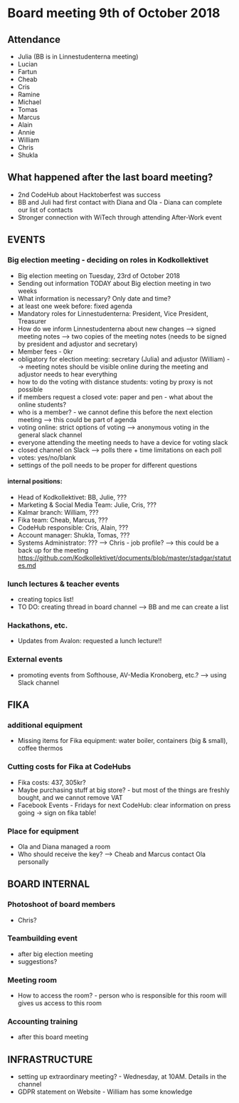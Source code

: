 # Board meeting 9th of October 2018
## Attendance
- Julia
(BB is in Linnestudenterna meeting)
- Lucian
- Fartun
- Cheab
- Cris
- Ramine
- Michael
- Tomas
- Marcus
- Alain
- Annie
- William
- Chris
- Shukla

## What happened after the last board meeting? 
- 2nd CodeHub about Hacktoberfest was success
- BB and Juli had first contact with Diana and Ola - Diana can complete our list of contacts
- Stronger connection with WiTech through attending After-Work event

## EVENTS
### Big election meeting - deciding on roles in Kodkollektivet
- Big election meeting on Tuesday, 23rd of October 2018
- Sending out information TODAY about Big election meeting in two weeks
- What information is necessary? Only date and time?
- at least one week before: fixed agenda
- Mandatory roles for Linnestudenterna: President, Vice President, Treasurer
- How do we inform Linnestudenterna about new changes --> signed meeting notes --> two copies of the meeting notes (needs to be signed by president and adjustor and secretary)
- Member fees - 0kr
- obligatory for election meeting: secretary (Julia) and adjustor (William) --> meeting notes should be visible online during the meeting and adjustor needs to hear everything
- how to do the voting with distance students: voting by proxy is not possible
- if members request a closed vote: paper and pen - what about the online students?
- who is a member? - we cannot define this before the next election meeting --> this could be part of agenda
- voting online: strict options of voting --> anonymous voting in the general slack channel
- everyone attending the meeting needs to have a device for voting slack
- closed channel on Slack --> polls there + time limitations on each poll
- votes: yes/no/blank
- settings of the poll needs to be proper for different questions
#### internal positions: 
- Head of Kodkollektivet: BB, Julie, ???
- Marketing & Social Media Team: Julie, Cris, ???
- Kalmar branch: William, ???
- Fika team: Cheab, Marcus, ???
- CodeHub responsible: Cris, Alain, ???
- Account manager: Shukla, Tomas, ???
- Systems Administrator: ??? --> Chris - job profile?
--> this could be a back up for the meeting 
https://github.com/Kodkollektivet/documents/blob/master/stadgar/statutes.md


### lunch lectures & teacher events
- creating topics list!
- TO DO: creating thread in board channel --> BB and me can create a list

### Hackathons, etc.
- Updates from Avalon: requested a lunch lecture!!

### External events
- promoting events from Softhouse, AV-Media Kronoberg, etc.? --> using Slack channel

## FIKA
### additional equipment
- Missing items for Fika equipment: water boiler, containers (big & small), coffee thermos

### Cutting costs for Fika at CodeHubs
- Fika costs: 437, 305kr?
- Maybe purchasing stuff at big store? - but most of the things are freshly bought, and we cannot remove VAT
- Facebook Events - Fridays for next CodeHub: clear information on press going -> sign on fika table!

### Place for equipment
- Ola and Diana managed a room
- Who should receive the key? --> Cheab and Marcus contact Ola personally

## BOARD INTERNAL
### Photoshoot of board members
- Chris?

### Teambuilding event
- after big election meeting
- suggestions?

### Meeting room
- How to access the room? - person who is responsible for this room will gives us access to this room

### Accounting training
- after this board meeting

## INFRASTRUCTURE
- setting up extraordinary meeting? - Wednesday, at 10AM. Details in the channel
- GDPR statement on Website - William has some knowledge
